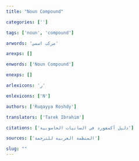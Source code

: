 ```yaml
---
title: "Noun Compound"

categories: ['']

tags: ['noun', 'compound']

arwords: 'مركب اسمي'

arexps: []

enwords: ['Noun Compound']

enexps: []

arlexicons: 'ر'

enlexicons: ['N']

authors: ['Ruqayya Roshdy']

translators: ['Tarek Ibrahim']

citations: ['دليل أكسفورد في السانيات الحاسوبية']

sources: ['المنظمة العربية للترجمة']

slug: ""
---
```

